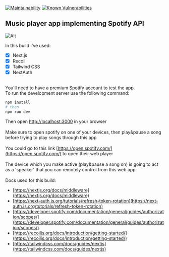 [![Maintainability](https://api.codeclimate.com/v1/badges/cee0febc3cb1907b24d9/maintainability)](https://codeclimate.com/github/21142/spotify-nextjs/maintainability)
[![Known Vulnerabilities](https://snyk.io/test/github/21142/spotify-nextjs/badge.svg)](https://snyk.io/test/github/21142/spotify-nextjs)

## Music player app implementing Spotify API

![Alt](https://repobeats.axiom.co/api/embed/6a2b7ca5e451f5dccb0b3820de059776d8bfd85c.svg "Repobeats analytics image")

In this build I've used:

- [x] Next.js
- [x] Recoil
- [x] Tailwind CSS
- [x] NextAuth

\
You'll need to have a premium Spotify account to test the app.\
To run the development server use the following command:

```bash
npm install
# then
npm run dev
```

Then open [http://localhost:3000](http://localhost:3000) in your browser\
\
Make sure to open spotify on one of your devices, then play&pause a song before trying to play songs through this app\
\
You could go to this link [https://open.spotify.com/](https://open.spotify.com/) to open their web player\
\
The device which you make active (play&pause a song on) is going to act as a 'speaker' that you can remotely control from this web app\
\
Docs used for this build:

- [https://nextjs.org/docs/middleware](https://nextjs.org/docs/middleware)
- [https://next-auth.js.org/tutorials/refresh-token-rotation](https://next-auth.js.org/tutorials/refresh-token-rotation)
- [https://developer.spotify.com/documentation/general/guides/authorization/scopes/](https://developer.spotify.com/documentation/general/guides/authorization/scopes/)
- [https://recoiljs.org/docs/introduction/getting-started/](https://recoiljs.org/docs/introduction/getting-started/)
- [https://tailwindcss.com/docs/guides/nextjs](https://tailwindcss.com/docs/guides/nextjs)
